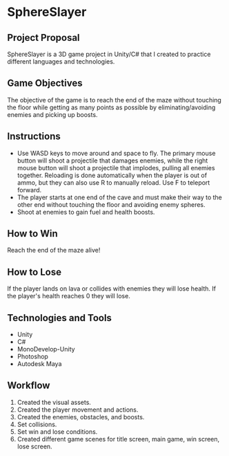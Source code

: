 # SphereSlayer

## Project Proposal
SphereSlayer is a 3D game project in Unity/C# that I created to practice different languages and technologies. 

## Game Objectives
The objective of the game is to reach the end of the maze without touching the floor while getting as many points as possible by eliminating/avoiding enemies and picking up boosts.

## Instructions
* Use WASD keys to move around and space to fly. The primary mouse button will shoot a projectile that damages enemies, while the right mouse button will shoot a projectile that implodes, pulling all enemies together. Reloading is done automatically when the player is out of ammo, but they can also use R to manually reload. Use F to teleport forward.
* The player starts at one end of the cave and must make their way to the other end without touching the floor and avoiding enemy spheres.
* Shoot at enemies to gain fuel and health boosts.

## How to Win
Reach the end of the maze alive!

## How to Lose
If the player lands on lava or collides with enemies they will lose health. If the player's health reaches 0 they will lose.

## Technologies and Tools
* Unity
* C#
* MonoDevelop-Unity
* Photoshop
* Autodesk Maya

## Workflow
1. Created the visual assets.
1. Created the player movement and actions.
1. Created the enemies, obstacles, and boosts.
1. Set collisions.
1. Set win and lose conditions.
1. Created different game scenes for title screen, main game, win screen, lose screen. 